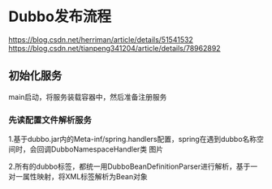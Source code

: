 # Dubbo发布流程

https://blog.csdn.net/herriman/article/details/51541532
https://blog.csdn.net/tianpeng341204/article/details/78962892

## 初始化服务

main启动，将服务装载容器中，然后准备注册服务

### 先读配置文件解析服务
1.基于dubbo.jar内的Meta-inf/spring.handlers配置，spring在遇到dubbo名称空间时，会回调DubboNamespaceHandler类
图片

2.所有的dubbo标签，都统一用DubboBeanDefinitionParser进行解析，基于一对一属性映射，将XML标签解析为Bean对象


